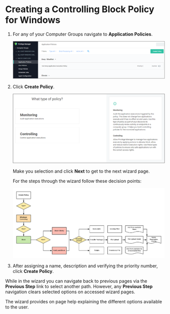 [title]: # (Controlling: Block Windows)
[tags]: # (create)
[priority]: # (13)
# Creating a Controlling Block Policy for Windows

1. For any of your Computer Groups navigate to __Application Policies__.

   ![app policies](../images/wizard/app-pol-1.png "Application Policies overview page")
1. Click __Create Policy__.

   ![wizard 1](../images/wizard/wiz-1.png "Policy Wizard first page")

   Make you selection and click __Next__ to get to the next wizard page.

   For the steps through the wizard follow these decision points:

   ![block](../images/wizard/controlling-block-win.png "Policy Wizard decision diagram")
1. After assigning a name, description and verifying the priority number, click __Create Policy__.

While in the wizard you can navigate back to previous pages via the __Previous Step__ link to select another path. However, any __Previous Step__ navigation clears selected options on accessed wizard pages.

The wizard provides on page help explaining the different options available to the user.